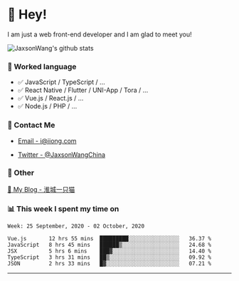 # 👋 Hey!

I am just a web front-end developer and I am glad to meet you!

![JaxsonWang's github stats](https://github-readme-stats.vercel.app/api?username=JaxsonWang&&show_icons=true&&title_color=1abc9c&&icon_color=1abc9c)


### 📝 Worked language

- ✅ JavaScript / TypeScript / ...
- ✅ React Native / Flutter / UNI-App / Tora / ...
- ✅ Vue.js / React.js / ...
- ✅ Node.js / PHP / ...

### 📮 Contact Me

- [Email - i@iiong.com](mailto:i@iiong.com)

- [Twitter - @JaxsonWangChina](https://twitter.com/JaxsonWangChina)

### 🤪 Other

[📌 My Blog - 淮城一只猫](https://iiong.com)

### 📊 This week I spent my time on

<!--START_SECTION:waka-->
```text
Week: 25 September, 2020 - 02 October, 2020

Vue.js       12 hrs 55 mins  █████████░░░░░░░░░░░░░░░░   36.37 % 
JavaScript   8 hrs 45 mins   ██████▒░░░░░░░░░░░░░░░░░░   24.68 % 
JSX          5 hrs 6 mins    ███▓░░░░░░░░░░░░░░░░░░░░░   14.40 % 
TypeScript   3 hrs 31 mins   ██▒░░░░░░░░░░░░░░░░░░░░░░   09.92 % 
JSON         2 hrs 33 mins   █▓░░░░░░░░░░░░░░░░░░░░░░░   07.21 % 
```
<!--END_SECTION:waka-->

---
